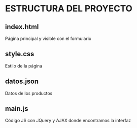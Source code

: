 # ESTRUCTURA DEL PROYECTO

## index.html
Página principal y visible con el formulario

## style.css
Estilo de la página

## datos.json
Datos de los productos

## main.js
Código JS con JQuery y AJAX donde encontramos la interfaz


